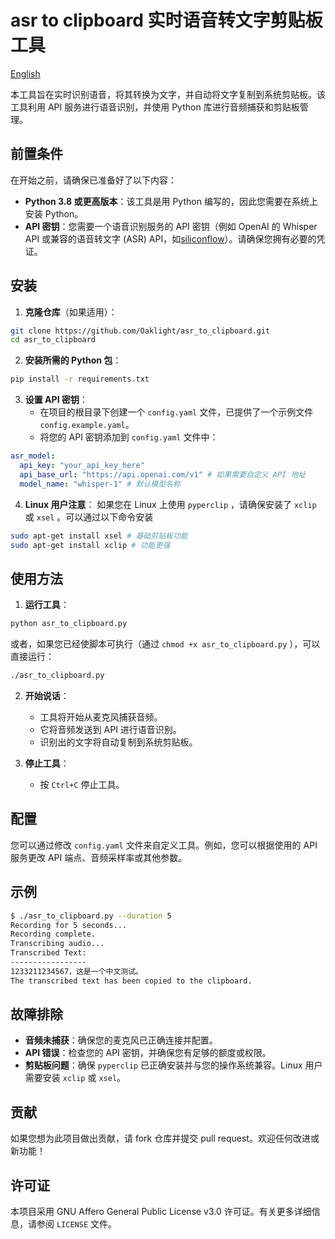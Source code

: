 # asr to clipboard 实时语音转文字剪贴板工具

[English](README_en.md)

本工具旨在实时识别语音，将其转换为文字，并自动将文字复制到系统剪贴板。该工具利用 API 服务进行语音识别，并使用 Python 库进行音频捕获和剪贴板管理。

## 前置条件

在开始之前，请确保已准备好了以下内容：

- **Python 3.8 或更高版本**：该工具是用 Python 编写的，因此您需要在系统上安装 Python。
- **API 密钥**：您需要一个语音识别服务的 API 密钥（例如 OpenAI 的 Whisper API 或兼容的语音转文字 (ASR) API，如[siliconflow](https://siliconflow.cn)）。请确保您拥有必要的凭证。

## 安装

1. **克隆仓库**（如果适用）：

```bash
git clone https://github.com/Oaklight/asr_to_clipboard.git
cd asr_to_clipboard
```

2. **安装所需的 Python 包**：

```bash
pip install -r requirements.txt
```

3. **设置 API 密钥**：
   - 在项目的根目录下创建一个 `config.yaml` 文件，已提供了一个示例文件 `config.example.yaml`。
   - 将您的 API 密钥添加到 `config.yaml` 文件中：

```yaml
asr_model:
  api_key: "your_api_key_here"
  api_base_url: "https://api.openai.com/v1" # 如果需要自定义 API 地址
  model_name: "whisper-1" # 默认模型名称
```

4. **Linux 用户注意**：
如果您在 Linux 上使用 `pyperclip` ，请确保安装了 `xclip` 或 `xsel` 。可以通过以下命令安装

```bash
sudo apt-get install xsel # 基础剪贴板功能
sudo apt-get install xclip # 功能更强
```

## 使用方法

1. **运行工具**：

```bash
python asr_to_clipboard.py
```

或者，如果您已经使脚本可执行（通过 `chmod +x asr_to_clipboard.py` ），可以直接运行：

```bash
./asr_to_clipboard.py
```

2. **开始说话**：

   - 工具将开始从麦克风捕获音频。
   - 它将音频发送到 API 进行语音识别。
   - 识别出的文字将自动复制到系统剪贴板。

3. **停止工具**：
   - 按 `Ctrl+C` 停止工具。

## 配置

您可以通过修改 `config.yaml` 文件来自定义工具。例如，您可以根据使用的 API 服务更改 API 端点、音频采样率或其他参数。

## 示例

```bash
$ ./asr_to_clipboard.py --duration 5
Recording for 5 seconds...
Recording complete.
Transcribing audio...
Transcribed Text:
-----------------
1233211234567，这是一个中文测试。
The transcribed text has been copied to the clipboard.
```

## 故障排除

- **音频未捕获**：确保您的麦克风已正确连接并配置。
- **API 错误**：检查您的 API 密钥，并确保您有足够的额度或权限。
- **剪贴板问题**：确保 `pyperclip` 已正确安装并与您的操作系统兼容。Linux 用户需要安装 `xclip` 或 `xsel`。

## 贡献

如果您想为此项目做出贡献，请 fork 仓库并提交 pull request。欢迎任何改进或新功能！

## 许可证

本项目采用 GNU Affero General Public License v3.0 许可证。有关更多详细信息，请参阅 `LICENSE` 文件。
